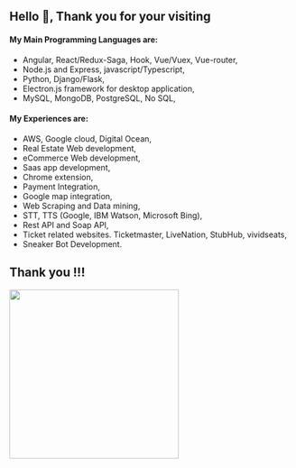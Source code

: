 ## Hello 👋, Thank you for your visiting
#### My Main Programming Languages are:
 - Angular, React/Redux-Saga, Hook, Vue/Vuex, Vue-router,
 - Node.js and Express, javascript/Typescript,
 - Python, Django/Flask,
 - Electron.js framework for desktop application,
 - MySQL, MongoDB, PostgreSQL, No SQL,
#### My Experiences are:
 - AWS, Google cloud, Digital Ocean,
 - Real Estate Web development,
 - eCommerce Web development,
 - Saas app development,
 - Chrome extension,
 - Payment Integration,
 - Google map integration,
 - Web Scraping and Data mining,
 - STT, TTS (Google, IBM Watson, Microsoft Bing),
 - Rest API and Soap API,
 - Ticket related websites. Ticketmaster, LiveNation, StubHub, vividseats,
 - Sneaker Bot Development.
## Thank you  !!!

<img height="300" src="https://github.com/skw622/ECCAPP/blob/master/public/favicon.png" />
<!--
**skw622/skw622** is a ✨ _special_ ✨ repository because its `README.md` (this file) appears on your GitHub profile.

Here are some ideas to get you started:

- 🔭 I’m currently working on ...
- 🌱 I’m currently learning ...
- 👯 I’m looking to collaborate on ...
- 🤔 I’m looking for help with ...
- 💬 Ask me about ...
- 📫 How to reach me: ...
- 😄 Pronouns: ...
- ⚡ Fun fact: ...
-->
